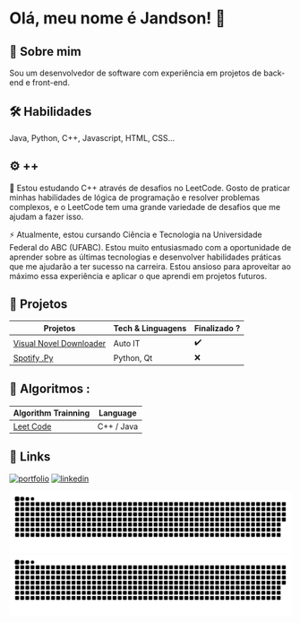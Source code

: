 
# Olá, meu nome é Jandson! 👋


## 🚀 Sobre mim
Sou um desenvolvedor de software com experiência em projetos de back-end e front-end.

## 🛠 Habilidades
Java, Python, C++, Javascript, HTML, CSS...
## ⚙️ ++

🧠 Estou estudando C++ através de desafios no LeetCode. Gosto de praticar minhas habilidades de lógica de programação e resolver problemas complexos, e o LeetCode tem uma grande variedade de desafios que me ajudam a fazer isso.

⚡️ Atualmente, estou cursando Ciência e Tecnologia na Universidade Federal do ABC (UFABC). Estou muito entusiasmado com a oportunidade de aprender sobre as últimas tecnologias e desenvolver habilidades práticas que me ajudarão a ter sucesso na carreira. Estou ansioso para aproveitar ao máximo essa experiência e aplicar o que aprendi em projetos futuros.


## 📄 Projetos

| Projetos                                                              | Tech & Linguagens  | Finalizado ? |
|-----------------------------------------------------------------------|--------------------|--------------|
| [Visual Novel Downloader](https://github.com/Jand-S/Novel-Downloader) | Auto IT            |  ✔️           |
| [Spotify .Py](https://github.com/Jand-S/Python_Spotify_QML)           | Python, Qt         |  ❌          |





## 🧶 Algoritmos :

| Algorithm Trainning                               | Language |
|---------------------------------------------------|----------|
| [Leet Code](https://github.com/Jand-S/leetcode)   |C++ / Java|

## 🔗 Links
[![portfolio](https://img.shields.io/badge/my_portfolio-000?style=for-the-badge&logo=ko-fi&logoColor=white)](https://about-me-jand-s.vercel.app/)
[![linkedin](https://img.shields.io/badge/linkedin-0A66C2?style=for-the-badge&logo=linkedin&logoColor=white)](https://www.linkedin.com/in/jandson-macedo-8a2685212/)

![snake gif-light](https://github.com/Jand-S/Jand-S/blob/output/github-contribution-grid-snake.svg#gh-light-mode-only)
![snake gif-dark](https://github.com/Jand-S/Jand-S/blob/output/github-contribution-grid-snake-dark.svg#gh-dark-mode-only)

